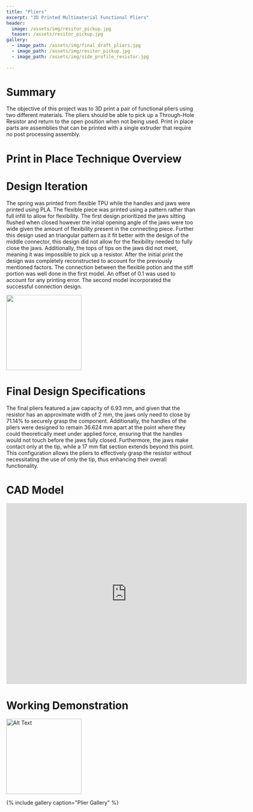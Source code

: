 ```yaml
---
title: "Pliers"
excerpt: "3D Printed Multimaterial Functional Pliers"
header:
  image: /assets/img/resitor_pickup.jpg
  teaser: /assets/resitor_pickup.jpg
gallery:
  - image_path: /assets/img/final_draft_pliers.jpg
  - image_path: /assets/img/resitor_pickup.jpg
  - image_path: /assets/img/side_profile_resistor.jpg
     
---
```


# Summary 

The objective of this project was to 3D print a pair of functional pliers using two different materials. The pliers should be able to pick up a Through-Hole Resistor and return to the open position when not being used. Print in place parts are assemblies that can be printed with a single extruder that require no post processing assembly. 

# Print in Place Technique Overview



# Design Iteration 

The spring was printed from flexible TPU while the handles and jaws were printed using PLA. The flexible piece was printed using a pattern rather than full infill to allow for flexibility. The first design prioritized the jaws sitting flushed when closed however the initial opening angle of the jaws were too wide given the amount of flexibility present in the connecting piece. Further this design used an triangular pattern as it fit better with the design of the middle connector, this design did not allow for the flexibility needed to fully close the jaws. Additionally, the tops of tips on the jaws did not meet, meaning it was impossible to pick up a resistor. After the initial print the design was completely reconstructed to account for the previously mentioned factors. The connection between the flexible potion and the stiff portion was well done in the first model. An offset of 0.1 was used to account for any printing error. The second model incorporated the successful connection design. 

<img src="/assets/img/first_draft_pliers" style="width:200px;"/>

# Final Design Specifications 

The final pliers featured a jaw capacity of 6.93 mm, and given that the resistor has an approximate width of 2 mm, the jaws only need to close by 71.14% to securely grasp the component. Additionally, the handles of the pliers were designed to remain 36.624 mm apart at the point where they could theoretically meet under applied force, ensuring that the handles would not touch before the jaws fully closed. Furthermore, the jaws make contact only at the tip, while a 17 mm flat section extends beyond this point. This configuration allows the pliers to effectively grasp the resistor without necessitating the use of only the tip, thus enhancing their overall functionality.

# CAD Model
<iframe src="https://vanderbilt643.autodesk360.com/shares/public/SH286ddQT78850c0d8a4df26be5dab0d5619?mode=embed" width="640" height="480" allowfullscreen="true" webkitallowfullscreen="true" mozallowfullscreen="true"  frameborder="0"></iframe>

# Working Demonstration
<img src="/assets/img/Pliers_Resitors.GIF" alt="Alt Text" width="200">


{% include gallery caption="Plier Gallery" %}
